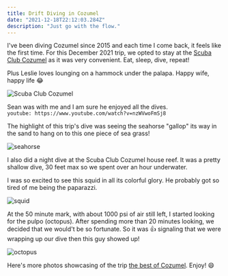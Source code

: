 ```yaml
---
title: Drift Diving in Cozumel
date: "2021-12-18T22:12:03.284Z"
description: "Just go with the flow."
---
```


I've been diving Cozumel since 2015 and each time I come back, it feels like the first time. For this December 2021 trip, we opted to stay at the <a href="https://www.scubaclubcozumel.com" target="_blank">Scuba Club Cozumel</a> as it was very convenient. Eat, sleep, dive, repeat!

Plus Leslie loves lounging on a hammock under the palapa. Happy wife, happy life :joy:

![Scuba Club Cozumel](./Leslie.jpg)

Sean was with me and I am sure he enjoyed all the dives.  
`youtube: https://www.youtube.com/watch?v=nzWVwoFmSj8`

The highlight of this trip's dive was seeing the seahorse "gallop" its way in the sand to hang on to this one piece of sea grass!

![seahorse](./seahorse.jpg)

I also did a night dive at the Scuba Club Cozumel house reef. It was a pretty shallow dive, 30 feet max so we spent over an hour underwater.

I was so excited to see this squid in all its colorful glory. He probably got so tired of me being the paparazzi.

![squid](./squid.jpg)

At the 50 minute mark, with about 1000 psi of air still left, I started looking for the pulpo (octopus). After spending more than 20 minutes looking, we decided that we would't be so fortunate. So it was :thumbsup: signaling that we were wrapping up our dive then this guy showed up!

![octopus](./octopus.jpg)

Here's more photos showcasing of the trip <a href="https://adobe.ly/3qBVt9s" target="_blank">the best of Cozumel</a>. Enjoy! :smile:

